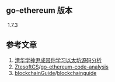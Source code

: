 ## go-ethereum 版本

​	1.7.3

## 参考文章

1. [清华学神尹成带你学习以太坊源码分析](https://www.bilibili.com/video/BV14X4y1g7cu?from=search&amp;seid=12205757099584072443&amp;spm_id_from=333.337.0.0 )
2. [ZtesoftCS](https://github.com/ZtesoftCS)/[go-ethereum-code-analysis](https://github.com/ZtesoftCS/go-ethereum-code-analysis)
3. [blockchainGuide](https://github.com/blockchainGuide)/[blockchainguide](https://github.com/blockchainGuide/blockchainguide)